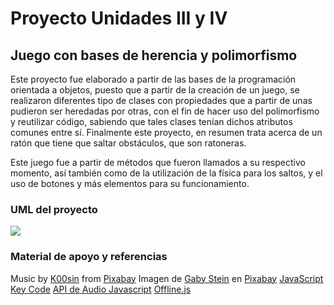 # Proyecto Unidades III y IV

## Juego con bases de herencia y polimorfismo

Este proyecto fue elaborado a partir de las bases de la programación orientada a objetos, puesto que a partir de la creación de un juego, se realizaron diferentes tipo de clases con propiedades que a partir de unas pudieron ser heredadas por otras, con el fin de hacer uso del polimorfismo y reutilizar código, sabiendo que tales clases tenían dichos atributos comunes entre sí. Finalmente este proyecto, en resumen trata acerca de un ratón que tiene que saltar obstáculos, que son ratoneras. 

Este juego fue a partir de métodos que fueron llamados a su respectivo momento, así también como de la utilización de la física para los saltos, y el uso de botones y más elementos para su funcionamiento.

### UML del proyecto

![](../../img/Proyecto/uml_juego.png)

### Material de apoyo y referencias

Music by <a href="https://pixabay.com/es/users/k00sin-8059346/?utm_source=link-attribution&utm_medium=referral&utm_campaign=music&utm_content=142242">K00sin</a> from <a href="https://pixabay.com/music//?utm_source=link-attribution&utm_medium=referral&utm_campaign=music&utm_content=142242">Pixabay</a>
Imagen de <a href="https://pixabay.com/es/users/steinchen-21981/?utm_source=link-attribution&utm_medium=referral&utm_campaign=image&utm_content=96184">Gaby Stein</a> en <a href="https://pixabay.com/es//?utm_source=link-attribution&utm_medium=referral&utm_campaign=image&utm_content=96184">Pixabay</a>
[JavaScript Key Code](https://www.toptal.com/developers/keycode)
[API de Audio Javascript](https://lenguajejs.com/javascript/multimedia/api-multimedia-nativa/)
[Offline.js](https://source.chromium.org/chromium/chromium/src/+/main:components/neterror/resources/sounds/)
